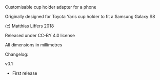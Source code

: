 Customisable cup holder adapter for a phone

Originally designed for Toyota Yaris cup holder to fit a Samsung Galaxy S8

(c) Matthias Liffers 2018

Released under CC-BY 4.0 license

All dimensions in millimetres

Changelog:

v0.1
 * First release
